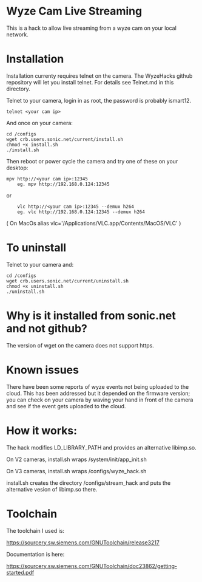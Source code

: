 
# Wyze Cam Live Streaming 

This is a hack to allow live streaming from a wyze cam on your local
network.

# Installation 

Installation currenty requires telnet on the camera. The
WyzeHacks github repository will let you install telnet. For details
see Telnet.md in this directory.

Telnet to your camera, login in as root, the password is probably ismart12.

	telnet <your cam ip>
	
And once on your camera:

	cd /configs
	wget crb.users.sonic.net/current/install.sh
	chmod +x install.sh
	./install.sh

Then reboot or power cycle the camera and try one of these on your desktop:

	mpv http://<your cam ip>:12345
        eg. mpv http://192.168.0.124:12345

or

        vlc http://<your cam ip>:12345 --demux h264
        eg. vlc http://192.168.0.124:12345 --demux h264

( On MacOs alias vlc='/Applications/VLC.app/Contents/MacOS/VLC' )

# To uninstall

Telnet to your camera and:

	cd /configs
	wget crb.users.sonic.net/current/uninstall.sh
	chmod +x uninstall.sh
	./uninstall.sh

# Why is it installed from sonic.net and not github?

The version of wget on the camera does not support https.

# Known issues

There have been some reports of wyze events not being uploaded to the
cloud. This has been addressed but it depended on the firmware version;
you can check on your camera by waving your hand in front of the camera
and see if the event gets uploaded to the cloud.


# How it works:

The hack modifies LD_LIBRARY_PATH and provides an alternative libimp.so.

On V2 cameras, install.sh wraps /system/init/app_init.sh 

On V3 cameras, install.sh wraps /configs/wyze_hack.sh

install.sh creates the directory /configs/stream_hack and puts the
alternative vesion of libimp.so there.

# Toolchain

The toolchain I used is:

<https://sourcery.sw.siemens.com/GNUToolchain/release3217>

Documentation is here:

<https://sourcery.sw.siemens.com/GNUToolchain/doc23862/getting-started.pdf>
